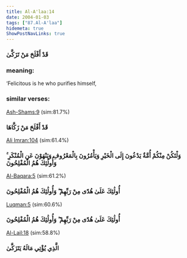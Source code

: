 ```yaml
---
title: Al-A'laa:14
date: 2004-01-03
tags: ["87.Al-A'laa"]
hidemeta: true 
ShowPostNavLinks: true 
---
```

### قَدْ أَفْلَحَ مَنْ تَزَكَّىٰ
### meaning: 
‘Felicitous is he who purifies himself,
### similar verses: 

[Ash-Shams:9](/91/9) (sim:81.7%)

### قَدْ أَفْلَحَ مَنْ زَكَّاهَا

[Ali Imran:104](/3/104) (sim:61.4%)

### وَلْتَكُنْ مِنْكُمْ أُمَّةٌ يَدْعُونَ إِلَى الْخَيْرِ وَيَأْمُرُونَ بِالْمَعْرُوفِ وَيَنْهَوْنَ عَنِ الْمُنْكَرِ ۚ وَأُولَٰئِكَ هُمُ الْمُفْلِحُونَ

[Al-Baqara:5](/2/5) (sim:61.2%)

### أُولَٰئِكَ عَلَىٰ هُدًى مِنْ رَبِّهِمْ ۖ وَأُولَٰئِكَ هُمُ الْمُفْلِحُونَ

[Luqman:5](/31/5) (sim:60.6%)

### أُولَٰئِكَ عَلَىٰ هُدًى مِنْ رَبِّهِمْ ۖ وَأُولَٰئِكَ هُمُ الْمُفْلِحُونَ

[Al-Lail:18](/92/18) (sim:58.8%)

### الَّذِي يُؤْتِي مَالَهُ يَتَزَكَّىٰ
